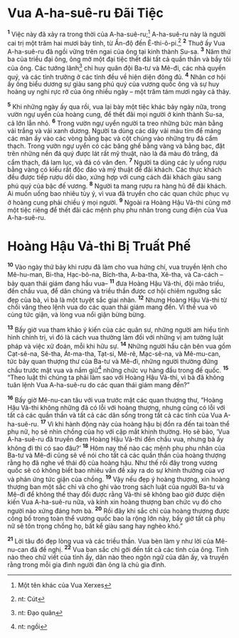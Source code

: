 # Vua A-ha-suê-ru Ðãi Tiệc
<sup><b>1</b></sup> Việc này đã xảy ra trong thời của A-ha-suê-ru;[^1-d3a64fdb-b6fc-43c8-b1b3-60902b8f0cc8] A-ha-suê-ru này là người cai trị một trăm hai mươi bảy tỉnh, từ Ấn-độ đến Ê-thi-ô-pi.[^2-d3a64fdb-b6fc-43c8-b1b3-60902b8f0cc8] <sup><b>2</b></sup> Thuở ấy Vua A-ha-suê-ru đã ngồi vững trên ngai của ông tại kinh thành Su-sa. <sup><b>3</b></sup> Năm thứ ba của triều đại ông, ông mở một đại tiệc thết đãi tất cả quần thần và bầy tôi của ông. Các tướng lãnh[^3-d3a64fdb-b6fc-43c8-b1b3-60902b8f0cc8] chỉ huy quân đội Ba-tư và Mê-đi, các nhà quyền quý, và các tỉnh trưởng ở các tỉnh đều về hiện diện đông đủ. <sup><b>4</b></sup> Nhân cơ hội ấy ông biểu dương sự giàu sang phú quý của vương quốc ông và sự huy hoàng uy nghi rực rỡ của ông nhiều ngày – một trăm tám mươi ngày cả thảy.

<sup><b>5</b></sup> Khi những ngày ấy qua rồi, vua lại bày một tiệc khác bảy ngày nữa, trong vườn ngự uyển của hoàng cung, để thết đãi mọi người ở kinh thành Su-sa, cả lớn lẫn nhỏ. <sup><b>6</b></sup> Trong vườn ngự uyển người ta treo những bức màn bằng vải trắng và vải xanh dương. Người ta dùng các dây vải màu tím để máng các màn ấy vào các vòng bằng bạc và cột chúng vào những trụ đá cẩm thạch. Trong vườn ngự uyển có các băng ghế bằng vàng và bằng bạc, đặt trên những nền đá quý được lát rất mỹ thuật, nào là đá màu đỏ trắng, đá cẩm thạch, đá lam lục, và đá có vân đen. <sup><b>7</b></sup> Người ta dùng các ly uống rượu bằng vàng có kiểu rất độc đáo và mỹ thuật để đãi khách. Các thực khách đều được tiếp rượu dồi dào, xứng hợp với cung cách đãi khách giàu sang phú quý của bậc đế vương. <sup><b>8</b></sup> Người ta mang rượu ra hàng hũ để đãi khách. Ai muốn uống bao nhiêu tùy ý, vì vua đã truyền cho các quan chức phục vụ ở hoàng cung phải chiều ý mọi người. <sup><b>9</b></sup> Ngoài ra Hoàng Hậu Vả-thi cũng mở một tiệc riêng để thết đãi các mệnh phụ phu nhân trong cung điện của Vua A-ha-suê-ru.

# Hoàng Hậu Vả-thi Bị Truất Phế
<sup><b>10</b></sup> Vào ngày thứ bảy khi rượu đã làm cho vua hứng chí, vua truyền lệnh cho Mê-hu-man, Bi-tha, Hạc-bô-na, Bích-tha, A-ba-tha, Xê-tha, và Ca-cách –bảy quan thái giám đang hầu vua– <sup><b>11</b></sup> đưa Hoàng Hậu Vả-thi, đội mão triều, đến chầu vua, để dân chúng và triều thần được cơ hội chiêm ngưỡng sắc đẹp của bà, vì bà là một tuyệt sắc giai nhân. <sup><b>12</b></sup> Nhưng Hoàng Hậu Vả-thi từ chối vâng theo lệnh vua do các quan thái giám mang đến. Vì thế vua vô cùng tức giận, và lòng vua nổi giận bừng bừng.

<sup><b>13</b></sup> Bấy giờ vua tham khảo ý kiến của các quân sư, những người am hiểu tình hình chính trị, vì đó là cách vua thường làm đối với những vị am tường luật pháp và việc xử đoán, mỗi khi hữu sự. <sup><b>14</b></sup> Những người hầu cận bên vua gồm Cạt-sê-na, Sê-tha, Át-ma-tha, Tạt-si, Mê-rê, Mạc-sê-na, và Mê-mu-can, tức bảy quan thượng thư của Ba-tư và Mê-đi, những người thường đứng chầu trước mặt vua và nắm giữ[^4-d3a64fdb-b6fc-43c8-b1b3-60902b8f0cc8] những chức vụ hàng đầu trong đế quốc. <sup><b>15</b></sup> “Theo luật thì chúng ta phải làm sao với Hoàng Hậu Vả-thi, vì bà đã không tuân lệnh Vua A-ha-suê-ru do các quan thái giám mang đến?”

<sup><b>16</b></sup> Bấy giờ Mê-nu-can tâu với vua trước mặt các quan thượng thư, “Hoàng Hậu Vả-thi không những đã có lỗi với hoàng thượng, nhưng cũng có lỗi với tất cả các quần thần và tất cả các dân sống trong tất cả các tỉnh của Vua A-ha-suê-ru. <sup><b>17</b></sup> Vì khi hành động này của hoàng hậu bị đồn ra đến tai toàn thể phụ nữ, họ sẽ nhìn chồng của họ với cặp mắt khinh thường. Họ sẽ bảo, ‘Vua A-ha-suê-ru đã truyền đem Hoàng Hậu Vả-thi đến chầu vua, nhưng bà ấy không đi thì có sao đâu?’ <sup><b>18</b></sup> Hôm nay thế nào các mệnh phụ phu nhân của Ba-tư và Mê-đi cũng sẽ về nói cho tất cả các quần thần của hoàng thượng rằng họ đã nghe về thái độ của hoàng hậu. Như thế rồi đây trong vương quốc sẽ có không biết bao nhiêu vấn đề xảy ra do sự khinh thường của vợ và phản ứng tức giận của chồng. <sup><b>19</b></sup> Vậy nếu đẹp ý hoàng thượng, xin hoàng thượng ban một sắc chỉ và cho ghi vào trong sách luật của người Ba-tư và Mê-đi để không thể thay đổi được rằng Vả-thi sẽ không bao giờ được diện kiến Vua A-ha-suê-ru nữa, và kính xin hoàng thượng ban chức vụ đó cho người nào xứng đáng hơn bà. <sup><b>20</b></sup> Rồi đây khi sắc chỉ của hoàng thượng được công bố trong toàn thể vương quốc bao la rộng lớn này, bấy giờ tất cả phụ nữ sẽ tôn trọng chồng họ, bất kể giàu sang hay nghèo khó.”

<sup><b>21</b></sup> Lời tâu đó đẹp lòng vua và các triều thần. Vua bèn làm y như lời của Mê-nu-can đã đề nghị. <sup><b>22</b></sup> Vua ban sắc chỉ gởi đến tất cả các tỉnh của ông. Tỉnh nào theo chữ viết của tỉnh ấy, dân nào theo ngôn ngữ của dân ấy, và truyền rằng trong mỗi gia đình người đàn ông là chủ gia đình.

[^1-d3a64fdb-b6fc-43c8-b1b3-60902b8f0cc8]: Một tên khác của Vua Xerxes
[^2-d3a64fdb-b6fc-43c8-b1b3-60902b8f0cc8]: nt: Cút
[^3-d3a64fdb-b6fc-43c8-b1b3-60902b8f0cc8]: nt: Ðạo quân
[^4-d3a64fdb-b6fc-43c8-b1b3-60902b8f0cc8]: nt: ngồi